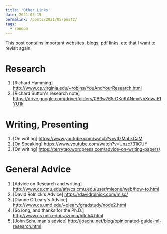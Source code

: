 ```yaml
---
title: 'Other Links'
date: 2021-05-15
permalink: /posts/2021/05/post2/
tags:
  - random
---
```



This post contains important websites, blogs, pdf links, etc that I want to revisit again.

Research
======
1. [Richard Hamming] http://www.cs.virginia.edu/~robins/YouAndYourResearch.html
2. [Richard Sutton's research note] https://drive.google.com/drive/folders/0B3w765rOKuKANmxNbXdwaE1YU1k

Writing, Presenting
======
1. [On writing] https://www.youtube.com/watch?v=vtIzMaLkCaM
2. [On Speaking] https://www.youtube.com/watch?v=Unzc731iCUY
3. [On writing] https://terrytao.wordpress.com/advice-on-writing-papers/

General Advice
======
1. [Advice on Research and writing] http://www.cs.cmu.edu/afs/cs.cmu.edu/user/mleone/web/how-to.html
2. [David Rolnick's Advice] https://davidrolnick.com/misc/
3. [Dianne O'Leary's Advice] http://www.cs.umd.edu/~oleary/gradstudy/node2.html
4. [So long, and thanks for the Ph.D.] http://www.cs.unc.edu/~azuma/hitch4.html
5. [John Schulman's advice] http://joschu.net/blog/opinionated-guide-ml-research.html
